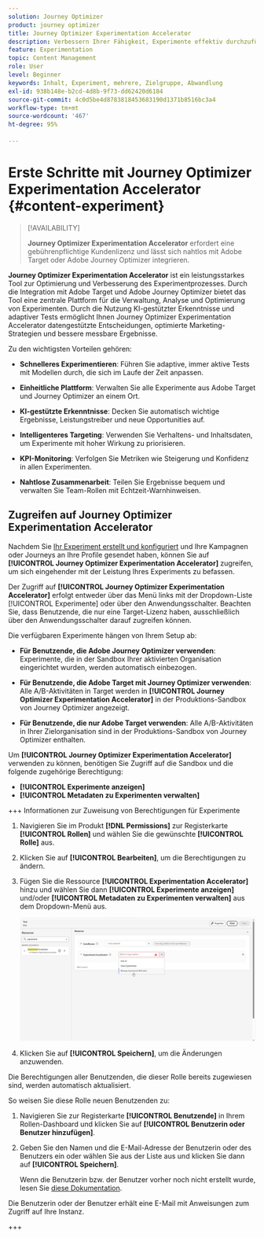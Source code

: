 ```yaml
---
solution: Journey Optimizer
product: journey optimizer
title: Journey Optimizer Experimentation Accelerator
description: Verbessern Ihrer Fähigkeit, Experimente effektiv durchzuführen und Erkenntnisse zu gewinnen
feature: Experimentation
topic: Content Management
role: User
level: Beginner
keywords: Inhalt, Experiment, mehrere, Zielgruppe, Abwandlung
exl-id: 938b148e-b2cd-4d8b-9f73-dd62420d6184
source-git-commit: 4c0d5be4d8783818453683190d1371b8516bc3a4
workflow-type: tm+mt
source-wordcount: '467'
ht-degree: 95%

---
```


# Erste Schritte mit Journey Optimizer Experimentation Accelerator {#content-experiment}

>[!AVAILABILITY]
>
>**Journey Optimizer Experimentation Accelerator** erfordert eine gebührenpflichtige Kundenlizenz und lässt sich nahtlos mit Adobe Target oder Adobe Journey Optimizer integrieren.

**Journey Optimizer Experimentation Accelerator** ist ein leistungsstarkes Tool zur Optimierung und Verbesserung des Experimentprozesses. Durch die Integration mit Adobe Target und Adobe Journey Optimizer bietet das Tool eine zentrale Plattform für die Verwaltung, Analyse und Optimierung von Experimenten. Durch die Nutzung KI-gestützter Erkenntnisse und adaptiver Tests ermöglicht Ihnen Journey Optimizer Experimentation Accelerator datengestützte Entscheidungen, optimierte Marketing-Strategien und bessere messbare Ergebnisse.

Zu den wichtigsten Vorteilen gehören:

* **Schnelleres Experimentieren**: Führen Sie adaptive, immer aktive Tests mit Modellen durch, die sich im Laufe der Zeit anpassen.

* **Einheitliche Plattform**: Verwalten Sie alle Experimente aus Adobe Target und Journey Optimizer an einem Ort.

* **KI-gestützte Erkenntnisse**: Decken Sie automatisch wichtige Ergebnisse, Leistungstreiber und neue Opportunities auf.

* **Intelligenteres Targeting**: Verwenden Sie Verhaltens- und Inhaltsdaten, um Experimente mit hoher Wirkung zu priorisieren.

* **KPI-Monitoring**: Verfolgen Sie Metriken wie Steigerung und Konfidenz in allen Experimenten.

* **Nahtlose Zusammenarbeit**: Teilen Sie Ergebnisse bequem und verwalten Sie Team-Rollen mit Echtzeit-Warnhinweisen.

## Zugreifen auf Journey Optimizer Experimentation Accelerator

Nachdem Sie [Ihr Experiment erstellt und konfiguriert](content-experiment.md) und Ihre Kampagnen oder Journeys an Ihre Profile gesendet haben, können Sie auf **[!UICONTROL Journey Optimizer Experimentation Accelerator]** zugreifen, um sich eingehender mit der Leistung Ihres Experiments zu befassen.

Der Zugriff auf **[!UICONTROL Journey Optimizer Experimentation Accelerator]** erfolgt entweder über das Menü links mit der Dropdown-Liste [!UICONTROL Experimente] oder über den Anwendungsschalter. Beachten Sie, dass Benutzende, die nur eine Target-Lizenz haben, ausschließlich über den Anwendungsschalter darauf zugreifen können.

Die verfügbaren Experimente hängen von Ihrem Setup ab:

* **Für Benutzende, die Adobe Journey Optimizer verwenden**: Experimente, die in der Sandbox Ihrer aktivierten Organisation eingerichtet wurden, werden automatisch einbezogen.

* **Für Benutzende, die Adobe Target mit Journey Optimizer verwenden**: Alle A/B-Aktivitäten in Target werden in **[!UICONTROL Journey Optimizer Experimentation Accelerator]** in der Produktions-Sandbox von Journey Optimizer angezeigt.

* **Für Benutzende, die nur Adobe Target verwenden**: Alle A/B-Aktivitäten in Ihrer Zielorganisation sind in der Produktions-Sandbox von Journey Optimizer enthalten.

Um **[!UICONTROL Journey Optimizer Experimentation Accelerator]** verwenden zu können, benötigen Sie Zugriff auf die Sandbox und die folgende zugehörige Berechtigung:

* **[!UICONTROL Experimente anzeigen]**
* **[!UICONTROL Metadaten zu Experimenten verwalten]**

+++ Informationen zur Zuweisung von Berechtigungen für Experimente

1. Navigieren Sie im Produkt **[!DNL Permissions]** zur Registerkarte **[!UICONTROL Rollen]** und wählen Sie die gewünschte **[!UICONTROL Rolle]** aus.

1. Klicken Sie auf **[!UICONTROL Bearbeiten]**, um die Berechtigungen zu ändern.

1. Fügen Sie die Ressource **[!UICONTROL Experimentation Accelerator]** hinzu und wählen Sie dann **[!UICONTROL Experimente anzeigen]** und/oder **[!UICONTROL Metadaten zu Experimenten verwalten]** aus dem Dropdown-Menü aus.

   ![](assets/permissions-experiment.png)

1. Klicken Sie auf **[!UICONTROL Speichern]**, um die Änderungen anzuwenden.

Die Berechtigungen aller Benutzenden, die dieser Rolle bereits zugewiesen sind, werden automatisch aktualisiert.

So weisen Sie diese Rolle neuen Benutzenden zu:

1. Navigieren Sie zur Registerkarte **[!UICONTROL Benutzende]** in Ihrem Rollen-Dashboard und klicken Sie auf **[!UICONTROL Benutzerin oder Benutzer hinzufügen]**.

1. Geben Sie den Namen und die E-Mail-Adresse der Benutzerin oder des Benutzers ein oder wählen Sie aus der Liste aus und klicken Sie dann auf **[!UICONTROL Speichern]**.

   Wenn die Benutzerin bzw. der Benutzer vorher noch nicht erstellt wurde, lesen Sie [diese Dokumentation](https://experienceleague.adobe.com/de/docs/experience-platform/access-control/abac/permissions-ui/users).

Die Benutzerin oder der Benutzer erhält eine E-Mail mit Anweisungen zum Zugriff auf Ihre Instanz.

+++

<!--table style="table-layout:fixed"><tr style="border: 0;">
<td><img alt="Overview" href="experiment-accelerator-overview.md" src="assets/do-not-localize/experiments-2.jpeg">
<div align="center"><p><strong><a href="experiment-accelerator-overview.md">Overview</a></strong></p></div></td>
<td><img alt="Experiments" href="experiment-accelerator-monitor.md" src="assets/do-not-localize/experiment-overview.jpeg">
<div align="center"><p><strong><a href="experiment-accelerator-monitor.md">Experiments</a></strong></p></div></td>
<td><img alt="Metrics" href="experiment-accelerator-metrics.md" src="assets/do-not-localize/experiment-metrics.png">
<div align="center"><p><strong><a href="experiment-accelerator-metrics.md">Metrics</a></strong></p></div></td>
</tr></table-->
